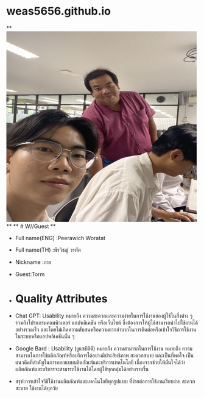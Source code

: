 # weas5656.github.io
** <img src="peerawich.jpg" alt="peerawich circle logo" style="height: 500px; width:500px;"/> **
** # W//Guest **

* Full name(ENG) :Peerawich Woratat 


* Full name(TH) :พีรวิชญ์ วรทัต


* Nickname :กาย


* Guest:Torm

* # Quality Attributes

* Chat GPT: Usability หมายถึง ความสะดวกและความง่ายในการใช้งานของผู้ใช้ในสิ่งต่าง ๆ รวมถึงโปรแกรมคอมพิวเตอร์ แอปพลิเคชัน หรือเว็บไซต์
ซึ่งต้องการให้ผู้ใช้สามารถนำไปใช้งานได้อย่างรวดเร็ว และโดยไม่เกิดความสับสนหรือความยากลำบากในการติดต่อหรือเข้าใจวิธีการใช้งานในระบบหรือแอปพลิเคชันนั้น ๆ


* Google Bard : Usability (ยูแซบิลิตี) หมายถึง ความสามารถในการใช้งาน หมายถึง ความสามารถในการใช้ผลิตภัณฑ์หรือบริการได้อย่างมีประสิทธิภาพ สะดวกสบาย และเป็นที่พอใจ
เป็นแนวคิดที่สำคัญในการออกแบบผลิตภัณฑ์และบริการเทคโนโลยี เนื่องจากช่วยให้มั่นใจได้ว่าผลิตภัณฑ์และบริการจะสามารถใช้งานได้โดยผู้ใช้ทุกกลุ่มได้อย่างราบรื่น

  
* สรุป:การเข้าใจวิธีใช้งานผลิตภัณฑ์และเทคโนโลยีทุกรูปแบบ ที่ง่ายต่อการใช้งานเรียบง่าย สะดวกสะบาย ใช้งานได้ทุกวัย

  




